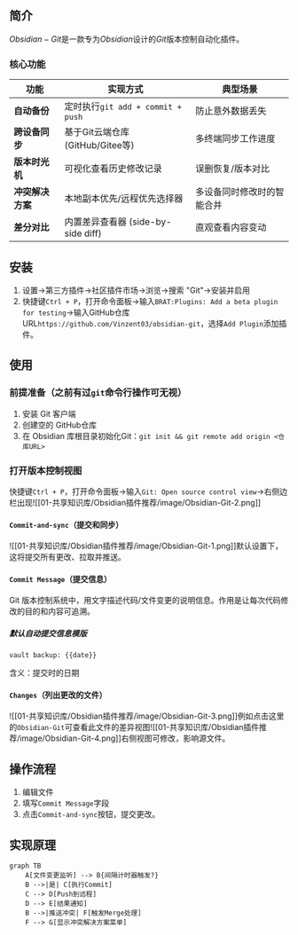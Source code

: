 ## 简介
$Obsidian-Git$是一款专为$Obsidian$设计的$Git$版本控制自动化插件。
### 核心功能
| 功能 | 实现方式 | 典型场景 |
| ---------- | ------------------------------ | ------------- |
| **自动备份** | 定时执行`git add + commit + push` | 防止意外数据丢失|
| **跨设备同步** | 基于Git云端仓库 (GitHub/Gitee等) | 多终端同步工作进度 |
| **版本时光机** | 可视化查看历史修改记录 | 误删恢复/版本对比 |
| **冲突解决方案** | 本地副本优先/远程优先选择器 | 多设备同时修改时的智能合并 |
| **差分对比** | 内置差异查看器 (side-by-side diff) | 直观查看内容变动 |
## 安装
1. 设置->第三方插件->社区插件市场->浏览->搜索 "Git"->安装并启用
2. 快捷键`Ctrl + P`，打开命令面板->输入`BRAT:Plugins: Add a beta plugin for testing`->输入GitHub仓库URL`https://github.com/Vinzent03/obsidian-git`，选择`Add Plugin`添加插件。
## 使用
### 前提准备（之前有过`git`命令行操作可无视）
1. 安装 Git 客户端
2. 创建空的 GitHub仓库
3. 在 Obsidian 库根目录初始化Git：`git init && git remote add origin <仓库URL>`
### 打开版本控制视图
快捷键`Ctrl + P`，打开命令面板->输入`Git: Open source control view`->右侧边栏出现![[01-共享知识库/Obsidian插件推荐/image/Obsidian-Git-2.png]]
#### `Commit-and-sync`（提交和同步）
![[01-共享知识库/Obsidian插件推荐/image/Obsidian-Git-1.png]]默认设置下，这将提交所有更改、拉取并推送。
#### `Commit Message`（提交信息）
Git 版本控制系统中，用文字描述代码/文件变更的说明信息。作用是让每次代码修改的目的和内容可追溯。
##### 默认自动提交信息模版
```
vault backup: {{date}}
```
含义：提交时的日期
#### `Changes`（列出更改的文件）
![[01-共享知识库/Obsidian插件推荐/image/Obsidian-Git-3.png]]例如点击这里的`Obsidian-Git`可查看此文件的差异视图![[01-共享知识库/Obsidian插件推荐/image/Obsidian-Git-4.png]]右侧视图可修改，影响源文件。
## 操作流程
1. 编辑文件
2. 填写`Commit Message`字段
3. 点击`Commit-and-sync`按钮，提交更改。
## 实现原理
```mermaid
graph TB
    A[文件变更监听] --> B{间隔计时器触发?}
    B -->|是| C[执行Commit]
    C --> D[Push到远程]
    D --> E[结果通知]
    B -->|推送冲突| F[触发Merge处理]
    F --> G[显示冲突解决方案菜单]
```